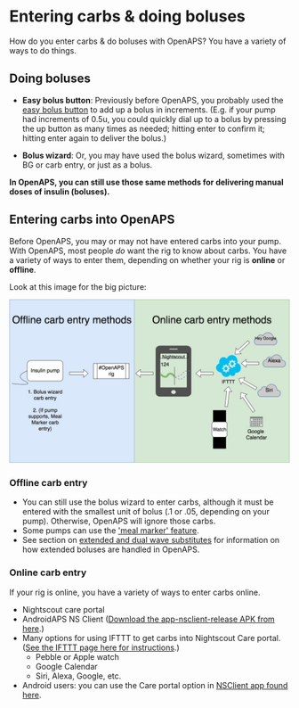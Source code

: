 # Entering carbs & doing boluses

How do you enter carbs & do boluses with OpenAPS? You have a variety of ways to do things.

## Doing boluses

* **Easy bolus button**: Previously before OpenAPS, you probably used the [easy bolus button](http://openaps.readthedocs.io/en/latest/docs/While%20You%20Wait%20For%20Gear/collect-data-and-prepare.html#easy-bolus-button) to add up a bolus in increments. (E.g. if your pump had increments of 0.5u, you could quickly dial up to a bolus by pressing the up button as many times as needed; hitting enter to confirm it; hitting enter again to deliver the bolus.)

* **Bolus wizard**: Or, you may have used the bolus wizard, sometimes with BG or carb entry, or just as a bolus.

**In OpenAPS, you can still use those same methods for delivering manual doses of insulin (boluses).**

## Entering carbs into OpenAPS

Before OpenAPS, you may or may not have entered carbs into your pump. With OpenAPS, most people *do* want the rig to know about carbs. You have a variety of ways to enter them, depending on whether your rig is **online** or **offline**.

Look at this image for the big picture:

![Different methods for entering carbs](../Images/Carb_data_to_rig.jpg)

### Offline carb entry

* You can still use the bolus wizard to enter carbs, although it must be entered with the smallest unit of bolus (.1 or .05, depending on your pump). Otherwise, OpenAPS will ignore those carbs.
* Some pumps can use the ['meal marker' feature](http://openaps.readthedocs.io/en/latest/docs/Customize-Iterate/offline-looping-and-monitoring.html#entering-carbs-while-offline).
* See section on [extended and dual wave substitutes](https://openaps.readthedocs.io/en/latest/docs/While%20You%20Wait%20For%20Gear/collect-data-and-prepare.html#extended-and-dual-wave-substitute) for information on how extended boluses are handled in OpenAPS.

### Online carb entry

If your rig is online, you have a variety of ways to enter carbs online.

* Nightscout care portal
* AndroidAPS NS Client ([Download the app-nsclient-release APK from here](https://github.com/MilosKozak/AndroidAPS/releases).)
* Many options for using IFTTT to get carbs into Nightscout Care portal. ([See the IFTTT page here for instructions](http://openaps.readthedocs.io/en/latest/docs/Customize-Iterate/ifttt-integration.html).)
  * Pebble or Apple watch
  * Google Calendar
  * Siri, Alexa, Google, etc. 
* Android users: you can use the Care portal option in [NSClient app found here](https://github.com/nightscout/NSClient-Android/releases).
  
